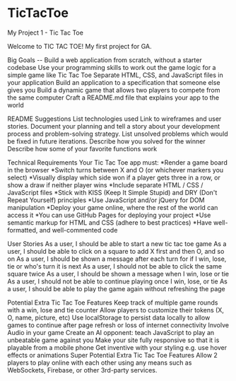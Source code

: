# TicTacToe
My Project 1 - Tic Tac Toe

Welcome to TIC TAC TOE! My first project for GA. 

Big Goals
-- Build a web application from scratch, without a starter codebase
Use your programming skills to work out the game logic for a simple game like Tic Tac Toe
Separate HTML, CSS, and JavaScript files in your application
Build an application to a specification that someone else gives you
Build a dynamic game that allows two players to compete from the same computer
Craft a README.md file that explains your app to the world

README Suggestions
List technologies used
Link to wireframes and user stories.
Document your planning and tell a story about your development process and problem-solving strategy.
List unsolved problems which would be fixed in future iterations.
Describe how you solved for the winner
Describe how some of your favorite functions work

Technical Requirements
Your Tic Tac Toe app must:
*Render a game board in the browser
*Switch turns between X and O (or whichever markers you select)
*Visually display which side won if a player gets three in a row, or show a draw if neither player wins
*Include separate HTML / CSS / JavaScript files
*Stick with KISS (Keep It Simple Stupid) and DRY (Don't Repeat Yourself) principles
*Use JavaScript and/or jQuery for DOM manipulation
*Deploy your game online, where the rest of the world can access it
*You can use GitHub Pages for deploying your project
*Use semantic markup for HTML and CSS (adhere to best practices)
*Have well-formatted, and well-commented code

User Stories
As a user, I should be able to start a new tic tac toe game
As a user, I should be able to click on a square to add X first and then O, and so on
As a user, I should be shown a message after each turn for if I win, lose, tie or who's turn it is next
As a user, I should not be able to click the same square twice
As a user, I should be shown a message when I win, lose or tie
As a user, I should not be able to continue playing once I win, lose, or tie
As a user, I should be able to play the game again without refreshing the page

Potential Extra Tic Tac Toe Features
Keep track of multiple game rounds with a win, lose and tie counter
Allow players to customize their tokens (X, O, name, picture, etc)
Use localStorage to persist data locally to allow games to continue after page refresh or loss of internet connectivity
Involve Audio in your game
Create an AI opponent: teach JavaScript to play an unbeatable game against you
Make your site fully responsive so that it is playable from a mobile phone
Get inventive with your styling e.g. use hover effects or animations
Super Potential Extra Tic Tac Toe Features
Allow 2 players to play online with each other using any means such as WebSockets, Firebase, or other 3rd-party services.

